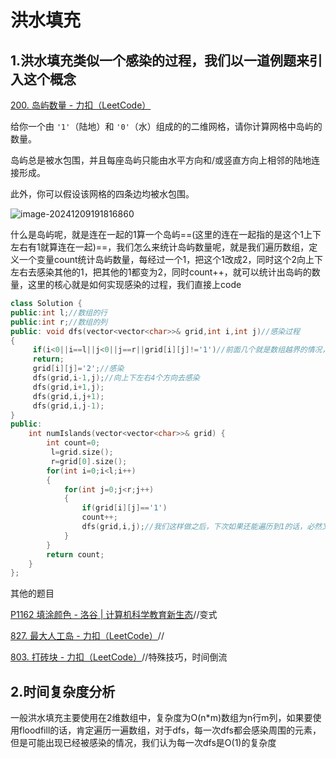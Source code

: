 # 洪水填充

## 1.洪水填充类似一个感染的过程，我们以一道例题来引入这个概念

[200. 岛屿数量 - 力扣（LeetCode）](https://leetcode.cn/problems/number-of-islands/submissions/586067770/?envType=problem-list-v2&envId=depth-first-search)

给你一个由 `'1'`（陆地）和 `'0'`（水）组成的的二维网格，请你计算网格中岛屿的数量。

岛屿总是被水包围，并且每座岛屿只能由水平方向和/或竖直方向上相邻的陆地连接形成。

此外，你可以假设该网格的四条边均被水包围。

![image-20241209191816860](https://xiaoyao1112.oss-cn-nanjing.aliyuncs.com/image/image-20241209191816860.png)

什么是岛屿呢，就是连在一起的1算一个岛屿==(这里的连在一起指的是这个1上下左右有1就算连在一起)==，我们怎么来统计岛屿数量呢，就是我们遍历数组，定义一个变量count统计岛屿数量，每经过一个1，把这个1改成2，同时这个2向上下左右去感染其他的1，把其他的1都变为2，同时count++，就可以统计出岛屿的数量，这里的核心就是如何实现感染的过程，我们直接上code

```c++
class Solution {
public:int l;//数组的行
public:int r;//数组的列
public: void dfs(vector<vector<char>>& grid,int i,int j)//感染过程
{
     if(i<0||i==l||j<0||j==r||grid[i][j]!='1')//前面几个就是数组越界的情况，最后一个是，如果此时的位置不为1，就停止感染
     return;
     grid[i][j]='2';//感染
     dfs(grid,i-1,j);//向上下左右4个方向去感染
     dfs(grid,i+1,j);
     dfs(grid,i,j+1);
     dfs(grid,i,j-1);
}
public:
    int numIslands(vector<vector<char>>& grid) {
        int count=0;
         l=grid.size();
         r=grid[0].size();
        for(int i=0;i<l;i++)
        {
            for(int j=0;j<r;j++)
            {
                if(grid[i][j]=='1')
                count++;
                dfs(grid,i,j);//我们这样做之后，下次如果还能遍历到1的话，必然又是一个单独的岛屿，因为之前的岛屿1已经全部被改成2了
            }
        }
        return count;
    }
};
```

其他的题目

[P1162 填涂颜色 - 洛谷 | 计算机科学教育新生态](https://www.luogu.com.cn/problem/P1162)//变式

[827. 最大人工岛 - 力扣（LeetCode）](https://leetcode.cn/problems/making-a-large-island/description/?envType=problem-list-v2&envId=depth-first-search)//

[803. 打砖块 - 力扣（LeetCode）](https://leetcode.cn/problems/bricks-falling-when-hit/description/)//特殊技巧，时间倒流

## 2.时间复杂度分析

一般洪水填充主要使用在2维数组中，复杂度为O(n*m)数组为n行m列，如果要使用floodfill的话，肯定遍历一遍数组，对于dfs，每一次dfs都会感染周围的元素，但是可能出现已经被感染的情况，我们认为每一次dfs是O(1)的复杂度